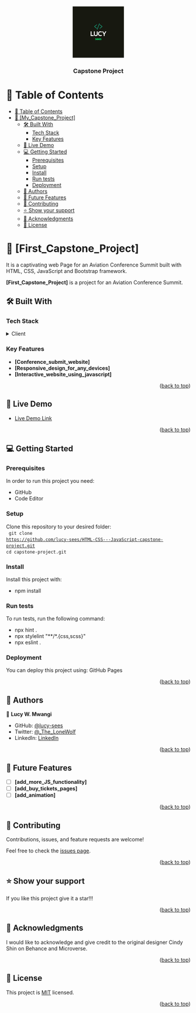 <a name="readme-top"></a>

<div align="center">
  <img src="Lucy.png" alt="logo" width="140"  height="auto" />
  <br/>

  <h3><b>Capstone Project</b></h3>
</div>

# 📗 Table of Contents

- [📗 Table of Contents](#-table-of-contents)
- [📖 \[My\_Capstone\_Project\] ](#-my_capstone_project-)
  - [🛠 Built With ](#-built-with-)
    - [Tech Stack ](#tech-stack-)
    - [Key Features ](#key-features-)
  - [🚀 Live Demo ](#-live-demo-)
  - [💻 Getting Started ](#-getting-started-)
    - [Prerequisites](#prerequisites)
    - [Setup](#setup)
    - [Install](#install)
    - [Run tests](#run-tests)
    - [Deployment ](#deployment-)
  - [👥 Authors ](#-authors-)
  - [🔭 Future Features ](#-future-features-)
  - [🤝 Contributing ](#-contributing-)
  - [⭐️ Show your support ](#️-show-your-support-)
  - [🙏 Acknowledgments ](#-acknowledgments-)
  - [📝 License ](#-license-)


# 📖 [First_Capstone_Project] <a name="about-project"></a>

It is a captivating web Page for an Aviation Conference Summit built with HTML, CSS, JavaScript and Bootstrap framework.

**[First_Capstone_Project]** is a project for an Aviation Conference Summit.

## 🛠 Built With <a name="built-with"></a>

### Tech Stack <a name="tech-stack"></a>

<details>
  <summary>Client</summary>
  <ul>
    <li><a href="https://developer.mozilla.org/en-US/docs/Web/HTML">HTML</a></li>
    <li><a href="https://developer.mozilla.org/en-US/docs/Web/CSS">CSS</a></li>
    <li><a href="https://developer.mozilla.org/en-US/docs/Web/JavaScript">JavaScript</a></li>

  </ul>
</details>

### Key Features <a name="key-features"></a>

- **[Conference_submit_website]**
- **[Responsive_design_for_any_devices]**
- **[Interactive_website_using_javascript]**

<p align="right">(<a href="#readme-top">back to top</a>)</p>

## 🚀 Live Demo <a name="live-demo"></a>

- [Live Demo Link](https://lucy-sees.github.io/HTML-CSS---JavaScript-capstone-project/)

<p align="right">(<a href="#readme-top">back to top</a>)</p>

## 💻 Getting Started <a name="getting-started"></a>

### Prerequisites

In order to run this project you need:

* GitHub
* Code Editor

### Setup

Clone this repository to your desired folder:
<br>
<code>
  git clone https://github.com/lucy-sees/HTML-CSS---JavaScript-capstone-project.git
  cd capstone-project.git
</code>

### Install

Install this project with:

* npm install

### Run tests

To run tests, run the following command: 

* npx hint . 
* npx stylelint "**/*.{css,scss}"
* npx eslint .

### Deployment <a name="deployment"></a>

You can deploy this project using: GitHub Pages

<p align="right">(<a href="#readme-top">back to top</a>)</p>

## 👥 Authors <a name="authors"></a>

👤 **Lucy W. Mwangi**

- GitHub: [@lucy-sees](https://github.com/lucy-sees)
- Twitter: [@\_The_LoneWolf](https://twitter.com/_The_LoneWolf)
- LinkedIn: [LinkedIn](https://www.linkedin.com/in/lucy-w-mwangi-83a31b11b/)

<p align="right">(<a href="#readme-top">back to top</a>)</p>

## 🔭 Future Features <a name="future-features"></a>

- [ ] **[add_more_JS_functionality]**
- [ ] **[add_buy_tickets_pages]**
- [ ] **[add_animation]**

<p align="right">(<a href="#readme-top">back to top</a>)</p>

## 🤝 Contributing <a name="contributing"></a>

Contributions, issues, and feature requests are welcome!

Feel free to check the [issues page](https://github.com/lucy-sees/HTML-CSS---JavaScript-capstone-project/issues).

<p align="right">(<a href="#readme-top">back to top</a>)</p>

## ⭐️ Show your support <a name="support"></a>

If you like this project give it a star!!!

<p align="right">(<a href="#readme-top">back to top</a>)</p>

## 🙏 Acknowledgments <a name="acknowledgements"></a>

I would like to acknowledge and give credit to the original designer Cindy Shin on Behance and Microverse.

<p align="right">(<a href="#readme-top">back to top</a>)</p>

## 📝 License <a name="license"></a>

This project is [MIT](https://github.com/lucy-sees/HTML-CSS---JavaScript-capstone-project/blob/f0817c365019b401ddd80f6c12b6639175370ea5/LICENSE) licensed.

<p align="right">(<a href="#readme-top">back to top</a>)</p>